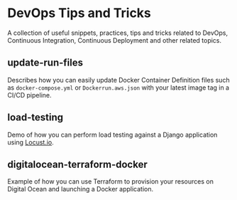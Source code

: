 # DevOps Tips and Tricks

A collection of useful snippets, practices, tips and tricks related to DevOps, 
Continuous Integration, Continuous Deployment and other related topics.

## update-run-files

Describes how you can easily update Docker Container Definition files such as 
`docker-compose.yml` or `Dockerrun.aws.json` with your latest image tag in a 
CI/CD pipeline.

## load-testing

Demo of how you can perform load testing against a Django application using 
[Locust.io](https://locust.io).

## digitalocean-terraform-docker

Example of how you can use Terraform to provision your resources on Digital Ocean and launching a Docker application.

